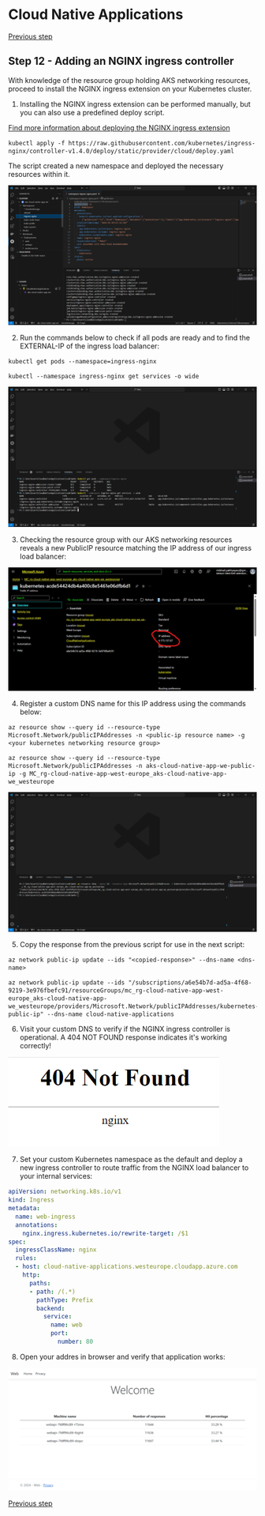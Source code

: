 # Cloud Native Applications

[Previous step](../step-11/README.md)

## Step 12 - Adding an NGINX ingress controller

With knowledge of the resource group holding AKS networking resources, proceed to install the NGINX ingress extension on your Kubernetes cluster.

1. Installing the NGINX ingress extension can be performed manually, but you can also use a predefined deploy script.

[Find more information about deploying the NGINX ingress extension](https://kubernetes.github.io/ingress-nginx/deploy/)

```
kubectl apply -f https://raw.githubusercontent.com/kubernetes/ingress-nginx/controller-v1.4.0/deploy/static/provider/cloud/deploy.yaml
```

The script created a new namespace and deployed the necessary resources within it.

![locating the nginx](sshot-12-1.png)

2. Run the commands below to check if all pods are ready and to find the EXTERNAL-IP of the ingress load balancer:

```
kubectl get pods --namespace=ingress-nginx
```

```
kubectl --namespace ingress-nginx get services -o wide
```

![verifying nginx setup](sshot-12-2.png)

3. Checking the resource group with our AKS networking resources reveals a new PublicIP resource matching the IP address of our ingress load balancer:

![verifying external ip address](sshot-12-3.png)

4. Register a custom DNS name for this IP address using the commands below:

```
az resource show --query id --resource-type Microsoft.Network/publicIPAddresses -n <public-ip resource name> -g <your kubernetes networking resource group>
```

```
az resource show --query id --resource-type Microsoft.Network/publicIPAddresses -n aks-cloud-native-app-we-public-ip -g MC_rg-cloud-native-app-west-europe_aks-cloud-native-app-we_westeurope
```

![locating the ip resource id](sshot-12-4.png)

5. Copy the response from the previous script for use in the next script:

```
az network public-ip update --ids "<copied-response>" --dns-name <dns-name>
```

```
az network public-ip update --ids "/subscriptions/a6e54b7d-ad5a-4f68-9219-3e976fbefc91/resourceGroups/mc_rg-cloud-native-app-west-europe_aks-cloud-native-app-we_westeurope/providers/Microsoft.Network/publicIPAddresses/kubernetes-public-ip" --dns-name cloud-native-applications
```

6. Visit your custom DNS to verify if the NGINX ingress controller is operational. A 404 NOT FOUND response indicates it's working correctly!

![verifying dns](sshot-12-5.png)

7. Set your custom Kubernetes namespace as the default and deploy a new ingress controller to route traffic from the NGINX load balancer to your internal services:

```yaml
apiVersion: networking.k8s.io/v1
kind: Ingress
metadata:
  name: web-ingress
  annotations:
    nginx.ingress.kubernetes.io/rewrite-target: /$1
spec:
  ingressClassName: nginx
  rules:
  - host: cloud-native-applications.westeurope.cloudapp.azure.com
    http:
      paths:
      - path: /(.*)
        pathType: Prefix
        backend:
          service:
            name: web
            port:
              number: 80
```

8. Open your addres in browser and verify that application works:

![verifying result](sshot-12-6.png)

[Previous step](../step-11/README.md)